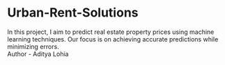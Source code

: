 # Urban-Rent-Solutions
 In this project, I aim to predict real estate property prices using machine learning techniques. Our focus is on achieving accurate predictions while minimizing errors.<br>Author - Aditya Lohia
